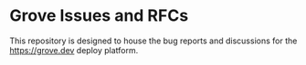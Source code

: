# Grove Issues and RFCs

This repository is designed to house the bug reports and discussions for the https://grove.dev deploy platform. 
